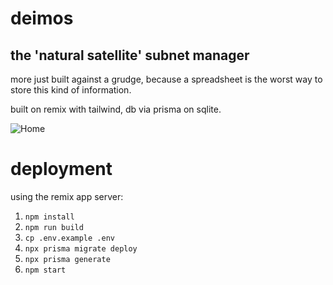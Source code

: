 # deimos
## the 'natural satellite' subnet manager

more just built against a grudge, because a spreadsheet is the worst way to store this kind of information.

built on remix with tailwind, db via prisma on sqlite.

![Home](https://i.imgur.com/JkaVVPU.jpg)

# deployment

using the remix app server:

1. `npm install`
2. `npm run build`
3. `cp .env.example .env`
4. `npx prisma migrate deploy`
5. `npx prisma generate`
6. `npm start`
